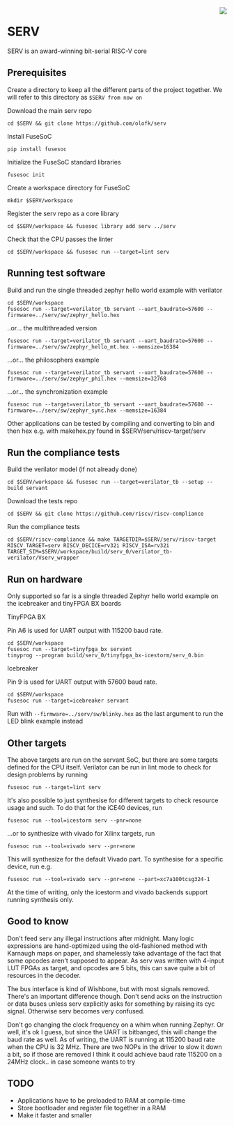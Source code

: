 <img align="right" src="https://svg.wavedrom.com/{signal:[{wave:'0.P...'},{wave:'023450',data:'S E R V'}]}"/>

SERV
====

SERV is an award-winning bit-serial RISC-V core

Prerequisites
-------------

Create a directory to keep all the different parts of the project together. We
will refer to this directory as `$SERV from now on`

Download the main serv repo

`cd $SERV && git clone https://github.com/olofk/serv`

Install FuseSoC

`pip install fusesoc`

Initialize the FuseSoC standard libraries

`fusesoc init`

Create a workspace directory for FuseSoC

`mkdir $SERV/workspace`

Register the serv repo as a core library

`cd $SERV/workspace && fusesoc library add serv ../serv`

Check that the CPU passes the linter

`cd $SERV/workspace && fusesoc run --target=lint serv`

Running test software
---------------------

Build and run the single threaded zephyr hello world example with verilator

    cd $SERV/workspace
    fusesoc run	--target=verilator_tb servant --uart_baudrate=57600 --firmware=../serv/sw/zephyr_hello.hex

..or... the multithreaded version

    fusesoc run	--target=verilator_tb servant --uart_baudrate=57600 --firmware=../serv/sw/zephyr_hello_mt.hex --memsize=16384

...or... the philosophers example

    fusesoc run	--target=verilator_tb servant --uart_baudrate=57600 --firmware=../serv/sw/zephyr_phil.hex --memsize=32768

...or... the synchronization example

    fusesoc run	--target=verilator_tb servant --uart_baudrate=57600 --firmware=../serv/sw/zephyr_sync.hex --memsize=16384

Other applications can be tested by compiling and converting to bin and then hex e.g. with makehex.py found in $SERV/serv/riscv-target/serv

Run the compliance tests
------------------------

Build the verilator model (if not already done)

`cd $SERV/workspace && fusesoc run --target=verilator_tb --setup --build servant`

Download the tests repo

`cd $SERV && git clone https://github.com/riscv/riscv-compliance`

Run the compliance tests

`cd $SERV/riscv-compliance && make TARGETDIR=$SERV/serv/riscv-target RISCV_TARGET=serv RISCV_DECICE=rv32i RISCV_ISA=rv32i TARGET_SIM=$SERV/workspace/build/serv_0/verilator_tb-verilator/Vserv_wrapper`

Run on hardware
---------------

Only supported so far is a single threaded Zephyr hello world example on the icebreaker and tinyFPGA BX boards

TinyFPGA BX

Pin A6 is used for UART output with 115200 baud rate.

    cd $SERV/workspace
    fusesoc run --target=tinyfpga_bx servant
    tinyprog --program build/serv_0/tinyfpga_bx-icestorm/serv_0.bin

Icebreaker

Pin 9 is used for UART output with 57600 baud rate.

    cd $SERV/workspace
    fusesoc run --target=icebreaker servant

Run with `--firmware=../serv/sw/blinky.hex` as the last argument to run the LED blink example instead

Other targets
-------------

The above targets are run on the servant SoC, but there are some targets defined for the CPU itself. Verilator can be run in lint mode to check for design problems by running

    fusesoc run --target=lint serv

It's also possible to just synthesise for different targets to check resource usage and such. To do that for the iCE40 devices, run

    fusesoc run --tool=icestorm serv --pnr=none

...or to synthesize with vivado for Xilinx targets, run

    fusesoc run --tool=vivado serv --pnr=none

This will synthesize for the default Vivado part. To synthesise for a specific device, run e.g.

    fusesoc run --tool=vivado serv --pnr=none --part=xc7a100tcsg324-1

At the time of writing, only the icestorm and vivado backends support running synthesis only.

Good to know
------------

Don't feed serv any illegal instructions after midnight. Many logic expressions are hand-optimized using the old-fashioned method with Karnaugh maps on paper, and shamelessly take advantage of the fact that some opcodes aren't supposed to appear. As serv was written with 4-input LUT FPGAs as target, and opcodes are 5 bits, this can save quite a bit of resources in the decoder.

The bus interface is kind of Wishbone, but with most signals removed. There's an important difference though. Don't send acks on the instruction or data buses unless serv explicitly asks for something by raising its cyc signal. Otherwise serv becomes very confused.

Don't go changing the clock frequency on a whim when running Zephyr. Or well, it's ok I guess, but since the UART is bitbanged, this will change the baud rate as well. As of writing, the UART is running at 115200 baud rate when the CPU is 32 MHz. There are two NOPs in the driver to slow it down a bit, so if those are removed I think it could achieve baud rate 115200 on a 24MHz clock.. in case someone wants to try

TODO
----

- Applications have to be preloaded to RAM at compile-time
- Store bootloader and register file together in a RAM
- Make it faster and smaller
